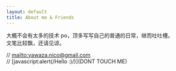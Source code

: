 ```yaml
---
layout: default
title: About me & Friends
---
```


大概不会有太多的技术 po，顶多写写自己的普通的日常，继而吐吐槽。  
文笔比较飘，还请见谅。  

// [mailto:yawaza.nico@gmail.com](yawaza.nico@gmail.com)  
// [javascript:alert(/Hello :)/)](DONT TOUCH ME)  
